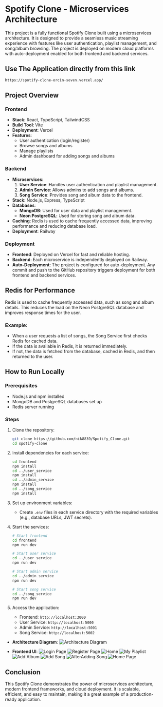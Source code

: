 # Spotify Clone - Microservices Architecture

This project is a fully functional Spotify Clone built using a microservices architecture. It is designed to provide a seamless music streaming experience with features like user authentication, playlist management, and song/album browsing. The project is deployed on modern cloud platforms with auto-deployment enabled for both frontend and backend services.


## Use The Application directly from this link
   ```bash
   https://spotify-clone-orcin-seven.vercel.app/
   ```
## Project Overview

### Frontend
- **Stack**: React, TypeScript, TailwindCSS
- **Build Tool**: Vite
- **Deployment**: Vercel
- **Features**:
  - User authentication (login/register)
  - Browse songs and albums
  - Manage playlists
  - Admin dashboard for adding songs and albums

### Backend
- **Microservices**:
  1. **User Service**: Handles user authentication and playlist management.
  2. **Admin Service**: Allows admins to add songs and albums.
  3. **Song Service**: Provides song and album data to the frontend.
- **Stack**: Node.js, Express, TypeScript
- **Databases**:
  - **MongoDB**: Used for user data and playlist management.
  - **Neon PostgreSQL**: Used for storing song and album data.
- **Caching**: Redis is used to cache frequently accessed data, improving performance and reducing database load.
- **Deployment**: Railway

### Deployment
- **Frontend**: Deployed on Vercel for fast and reliable hosting.
- **Backend**: Each microservice is independently deployed on Railway.
- **Auto-Deployment**: The project is configured for auto-deployment. Any commit and push to the GitHub repository triggers deployment for both frontend and backend services.


## Redis for Performance
Redis is used to cache frequently accessed data, such as song and album details. This reduces the load on the Neon PostgreSQL database and improves response times for the user.

### Example:
- When a user requests a list of songs, the Song Service first checks Redis for cached data.
- If the data is available in Redis, it is returned immediately.
- If not, the data is fetched from the database, cached in Redis, and then returned to the user.

## How to Run Locally

### Prerequisites
- Node.js and npm installed
- MongoDB and PostgreSQL databases set up
- Redis server running

### Steps
1. Clone the repository:
   ```bash
   git clone https://github.com/nik8839/Spotify_Clone.git
   cd spotify-clone
   ```

2. Install dependencies for each service:
   ```bash
   cd frontend
   npm install
   cd ../user_service
   npm install
   cd ../admin_service
   npm install
   cd ../song_service
   npm install
   ```

3. Set up environment variables:
   - Create `.env` files in each service directory with the required variables (e.g., database URLs, JWT secrets).

4. Start the services:
   ```bash
   # Start frontend
   cd frontend
   npm run dev

   # Start user service
   cd ../user_service
   npm run dev

   # Start admin service
   cd ../admin_service
   npm run dev

   # Start song service
   cd ../song_service
   npm run dev
   ```

5. Access the application:
   - Frontend: `http://localhost:3000`
   - User Service: `http://localhost:5000`
   - Admin Service: `http://localhost:5001`
   - Song Service: `http://localhost:5002`


- **Architecture Diagram**:
![Architecture Diagram](frontend/public/img_20.PNG)

- **Frontend UI**: 
![Login Page](frontend/public/img_2.PNG)
![Register Page](frontend/public/img_3.PNG)
![Home](frontend/public/img_4.PNG)
![My Playlist](frontend/public/img_6.PNG)
![Add Album](frontend/public/img_7.PNG)
![Add Song](frontend/public/img_8.PNG)
![AfterAdding Song](frontend/public/img_11.PNG)
![Home Page](frontend/public/img_1.PNG)



## Conclusion
This Spotify Clone demonstrates the power of microservices architecture, modern frontend frameworks, and cloud deployment. It is scalable, efficient, and easy to maintain, making it a great example of a production-ready application.
